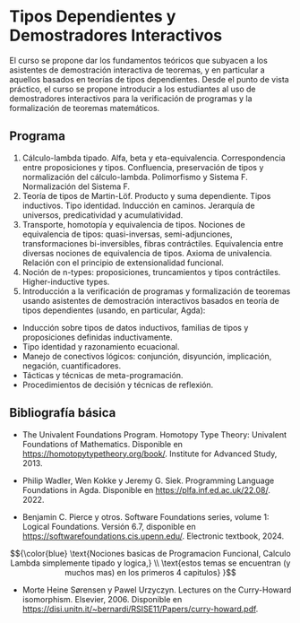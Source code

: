 # Tipos Dependientes y Demostradores Interactivos


El curso se propone dar los fundamentos teóricos que subyacen a los asistentes de demostración interactiva de teoremas, y en particular a aquellos basados en teorías de tipos dependientes. Desde el punto de vista práctico, el curso se propone introducir a los estudiantes al uso de demostradores interactivos para la verificación de programas y la formalización de teoremas matemáticos.


## Programa

1. Cálculo-lambda tipado. Alfa, beta y eta-equivalencia. Correspondencia entre proposiciones y tipos. Confluencia, preservación de tipos y normalización del cálculo-lambda. Polimorfismo y Sistema F. Normalización del Sistema F.
2. Teoría de tipos de Martin-Löf. Producto y suma dependiente. Tipos inductivos. Tipo identidad. Inducción en caminos. Jerarquía de universos, predicatividad y acumulatividad.
3. Transporte, homotopía y equivalencia de tipos. Nociones de equivalencia de tipos: quasi-inversas, semi-adjunciones, transformaciones bi-inversibles, fibras contráctiles. Equivalencia entre diversas nociones de equivalencia de tipos. Axioma de univalencia. Relación con el principio de extensionalidad funcional.
4. Noción de n-types: proposiciones, truncamientos y tipos contráctiles. Higher-inductive types.
5. Introducción a la verificación de programas y formalización de teoremas usando asistentes de demostración interactivos basados en teoría de tipos dependientes (usando, en particular, Agda):
- Inducción sobre tipos de datos inductivos, familias de tipos y proposiciones definidas inductivamente.
- Tipo identidad y razonamiento ecuacional.
- Manejo de conectivos lógicos: conjunción, disyunción, implicación, negación, cuantificadores.
- Tácticas y técnicas de meta-programación.
- Procedimientos de decisión y técnicas de reflexión.

## Bibliografía básica

<!-- Comentario: la parte en HTML, que se ve en azul, son comentarios respecto de cual es la intencion que tiene la bibliografia respecto de la materia respecto de la utilidad y que temas contiene -->

- The Univalent Foundations Program. Homotopy Type Theory: Univalent Foundations of Mathematics. Disponible en https://homotopytypetheory.org/book/. Institute for Advanced Study, 2013.

- Philip Wadler, Wen Kokke y Jeremy G. Siek. Programming Language Foundations in Agda. Disponible en https://plfa.inf.ed.ac.uk/22.08/. 2022.

- Benjamin C. Pierce y otros. Software Foundations series, volume 1: Logical Foundations. Versión 6.7, disponible en https://softwarefoundations.cis.upenn.edu/. Electronic textbook, 2024.

$${\color{blue} \text{Nociones basicas de Programacion Funcional, Calculo Lambda simplemente tipado y logica,} \\ \text{estos temas se encuentran (y muchos mas) en los primeros 4 capitulos} }$$

- Morte Heine Sørensen y Pawel Urzyczyn. Lectures on the Curry-Howard isomorphism. Elsevier, 2006. Disponible en https://disi.unitn.it/~bernardi/RSISE11/Papers/curry-howard.pdf.
